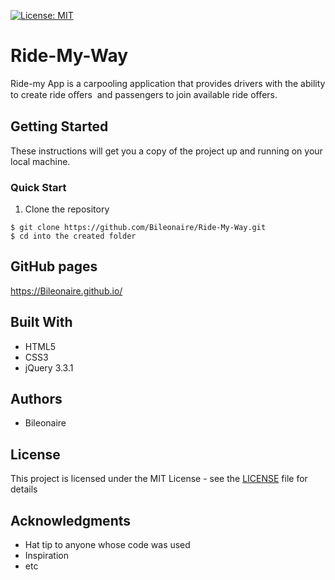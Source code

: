 [![License: MIT](https://img.shields.io/badge/License-MIT-yellow.svg)](https://opensource.org/licenses/MIT)

# Ride-My-Way

Ride-my App is a carpooling application that provides drivers with the ability to create ride oﬀers  and passengers  to join available ride oﬀers.

## Getting Started

These instructions will get you a copy of the project up and running on your local machine.

### Quick Start

1. Clone the repository

```
$ git clone https://github.com/Bileonaire/Ride-My-Way.git
$ cd into the created folder
```

## GitHub pages

https://Bileonaire.github.io/

## Built With

* HTML5
* CSS3
* jQuery 3.3.1

## Authors

* Bileonaire

## License

This project is licensed under the MIT License - see the [LICENSE](LICENSE) file for details

## Acknowledgments

* Hat tip to anyone whose code was used
* Inspiration
* etc
